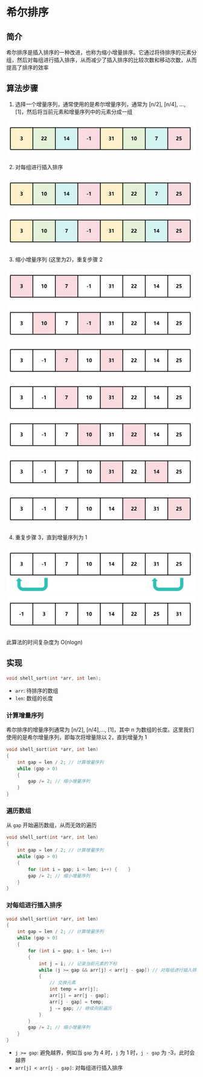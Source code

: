 # 希尔排序

## 简介

希尔排序是插入排序的一种改进，也称为缩小增量排序。它通过将待排序的元素分组，然后对每组进行插入排序，从而减少了插入排序的比较次数和移动次数，从而提高了排序的效率

## 算法步骤

1. 选择一个增量序列，通常使用的是希尔增量序列，通常为 [n/2], [n/4], ..., [1]，然后将当前元素和增量序列中的元素分成一组

![step1](imgs/step1.png)

2. 对每组进行插入排序

![step2](imgs/step2.png)
![step3](imgs/step3.png)

3. 缩小增量序列 (这里为2)，重复步骤 2

![step4](imgs/step4.png)
![step5](imgs/step5.png)
![step6](imgs/step6.png)
![step7](imgs/step7.png)
![step8](imgs/step8.png)
![step9](imgs/step9.png)
![step10](imgs/step10.png)

4. 重复步骤 3，直到增量序列为 1

![step11](imgs/step11.png)
![result](imgs/result.png)

此算法的时间复杂度为 O(nlogn)

## 实现

```c
void shell_sort(int *arr, int len);
```

- `arr`: 待排序的数组
- `len`: 数组的长度

### 计算增量序列

希尔排序的增量序列通常为 [n/2], [n/4],..., [1]，其中 n 为数组的长度。这里我们使用的是希尔增量序列，即每次将增量除以 2，直到增量为 1

```c
void shell_sort(int *arr, int len)
{
    int gap = len / 2; // 计算增量序列
    while (gap > 0)
    {
        gap /= 2; // 缩小增量序列
    }
}
```

### 遍历数组

从 `gap` 开始遍历数组，从而无效的遍历

```c
void shell_sort(int *arr, int len)
{
    int gap = len / 2; // 计算增量序列
    while (gap > 0)
    {
        for (int i = gap; i < len; i++) {    }
        gap /= 2; // 缩小增量序列
    }
}
```

### 对每组进行插入排序

```c
void shell_sort(int *arr, int len)
{
    int gap = len / 2; // 计算增量序列
    while (gap > 0)
    {
        for (int i = gap; i < len; i++)
        {
            int j = i; // 记录当前元素的下标   
            while (j >= gap && arr[j] < arr[j - gap]) // 对每组进行插入排序
            {
                // 交换元素
                int temp = arr[j];
                arr[j] = arr[j - gap];
                arr[j - gap] = temp;
                j -= gap; // 继续向前遍历
            }
        }
        gap /= 2; // 缩小增量序列
    }
}
```

- `j >= gap`: 避免越界，例如当 `gap` 为 4 时，`j` 为 1 时，`j - gap` 为 -3，此时会越界
- `arr[j] < arr[j - gap]`: 对每组进行插入排序